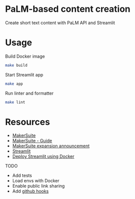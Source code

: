 # PaLM-based content creation
Create short text content with PaLM API and Streamlit

# Usage

Build Docker image
```bash
make build
```

Start Streamlit app
```bash
make app
```

Run linter and formatter
```bash
make lint
```

# Resources
- [MakerSuite](https://makersuite.google.com/app/home)
- [MakerSuite - Guide](https://developers.generativeai.google/guide)
- [MakerSuite expansion announcement](https://developers.googleblog.com/2023/08/makersuite-expands-adds-new-features-for-ai-makers.html)
- [Streamlit](https://streamlit.io/)
- [Deploy Streamlit using Docker](https://docs.streamlit.io/knowledge-base/tutorials/deploy/docker)


TODO
- Add tests
- Load envs with Docker
- Enable public link sharing
- Add [github hooks](https://github.com/dimitreOliveira/stable-diffusion-textual-inversion-app/tree/main/.github/workflows)